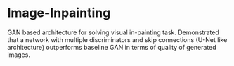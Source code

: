 # Image-Inpainting
GAN based architecture for solving visual in-painting task. Demonstrated that a network with multiple discriminators and skip connections (U-Net like architecture) outperforms baseline GAN in terms of quality of generated images.
